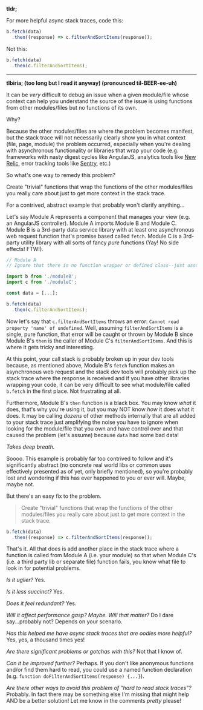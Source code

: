 **tldr;**

For more helpful async stack traces, code this:

```javascript
b.fetch(data)
  .then((response) => c.filterAndSortItems(response));
```

Not this:

```javascript
b.fetch(data)
  .then(c.filterAndSortItems);
```

---

**tlbiria; (too long but I read it anyway) (pronounced til-BEER-ee-uh)**

It can be _very_ difficult to debug an issue when a given module/file whose context can help you understand the source of the issue is using functions from other modules/files but no functions of its own. 

Why? 

Because the other modules/files are where the problem becomes manifest, but the stack trace will not necessarily clearly show you in what context (file, page, module) the problem occurred, especially when you're dealing with asynchronous functionality or libraries that wrap your code (e.g. frameworks with nasty digest cycles like AngularJS, analytics tools like [New Relic](https://newrelic.com/), error tracking tools like [Sentry](https://getsentry.com/welcome/), etc.)

So what's one way to remedy this problem?

Create "trivial" functions that wrap the functions of the other modules/files you really care about just to get more context in the stack trace.

For a contrived, abstract example that probably won't clarify anything...

Let's say Module A represents a component that manages your view (e.g. an AngularJS controller). Module A imports Module B and Module C. Module B is a 3rd-party data service library with at least one asynchronous web request function that's promise based called `fetch`. Module C is a 3rd-party utility library with all sorts of fancy _pure_ functions (Yay! No side effects! FTW!).

```javascript
// Module A
// Ignore that there is no function wrapper or defined class--just assume it's an appropriately scoped module.

import b from './moduleB';
import c from './moduleC';

const data = [...];

b.fetch(data)
  .then(c.filterAndSortItems);
```

Now let's say that `c.filterAndSortItems` throws an error: `Cannot read property 'name' of undefined`. Well, assuming `filterAndSortItems` is a single, pure function, that error will be caught or thrown by Module B since Module B's `then` is the caller of Module C's `filterAndSortItems`. And this is where it gets tricky and interesting.

At this point, your call stack is probably broken up in your dev tools because, as mentioned above, Module B's `fetch` function makes an asynchronous web request and the stack dev tools will probably pick up the stack trace where the response is received and if you have other libraries wrapping your code, it can be very difficult to see what module/file called `b.fetch` in the first place. Not frustrating at all. 

Furthermore, Module B's `then` function is a black box. You may know _what_ it does, that's why you're using it, but you may NOT know _how_ it does what it does. It may be calling _dozens_ of other methods internally that are all added to your stack trace just amplifying the noise you have to ignore when looking for the module/file that you own and have control over and that caused the problem (let's assume) because `data` had some bad data!

*Takes deep breath.*

Soooo. This example is probably far too contrived to follow and it's significantly abstract (no concrete real world libs or common uses effectively presented as of yet, only briefly mentioned), so you're probably lost and wondering if this has ever happened to you or ever will. Maybe, maybe not.

But there's an easy fix to the problem.

> Create "trivial" functions that wrap the functions of the other modules/files you really care about just to get more context in the stack trace.

```javascript
b.fetch(data)
  .then((response) => c.filterAndSortItems(response));
```

That's it. All that does is add another place in the stack trace where a function is called from Module A (i.e. your module) so that when Module C's (i.e. a third party lib or separate file) function fails, you know what file to look in for potential problems.

_Is it uglier?_ Yes.

_Is it less succinct?_ Yes.

_Does it feel redundant?_ Yes.

_Will it affect performance *gasp*? Maybe. Will that matter?_ Do I dare say...probably not? Depends on your scenario.

_Has this helped me have async stack traces that are oodles more helpful?_ Yes, yes, a thousand times yes!

_Are there significant problems or gotchas with this?_ Not that I know of.

_Can it be improved further?_ Perhaps. If you don't like anonymous functions and/or find them hard to read, you could use a named function declaration (e.g. `function doFilterAndSortItems(response) {...}`).

_Are there other ways to avoid this problem of "hard to read stack traces"?_ Probably. In fact there may be something else I'm missing that might help AND be a better solution! Let me know in the comments *pretty* please!

